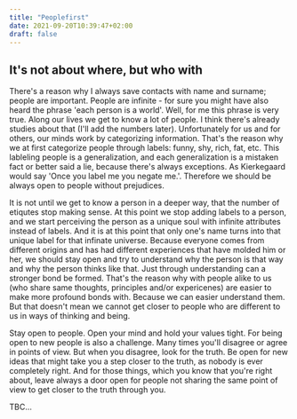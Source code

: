 ```yaml
---
title: "Peoplefirst"
date: 2021-09-20T10:39:47+02:00
draft: false
---
```


## It's not about where, but who with

There's a reason why I always save contacts with name and surname; people are important.
People are infinite - for sure you might have also heard the phrase 'each person is a world'. Well, for me this phrase is very true. 
Along our lives we get to know a lot of people. I think there's already studies about that (I'll add the numbers later). Unfortunately for us and for others, our minds work by categorizing information. That's the reason why we at first categorize people through labels: funny, shy, rich, fat, etc. This lableling people is a generalization, and each generalization is a mistaken fact or better said a lie, because there's always exceptions. As Kierkegaard would say 'Once you label me you negate me.'. Therefore we should be always open to people without prejudices. 

It is not until we get to know a person in a deeper way, that the number of etiqutes stop making sense. At this point we stop adding labels to a person, and we start perceiving the person as a unique soul with infinite attributes instead of labels. And it is at this point that only one's name turns into that unique label for that infinate universe.
Because everyone comes from different origins and has had different experiences that have molded him or her, we should stay open and try to understand why the person is that way and why the person thinks like that. Just through understanding can a stronger bond be formed. That's the reason why with people alike to us (who share same thoughts, principles and/or expericenes) are easier to make more profound bonds with. Because we can easier understand them. But that doesn't mean we cannot get closer to people who are different to us in ways of thinking and being.

Stay open to people. Open your mind and hold your values tight. For being open to new people is also a challenge. Many times you'll disagree or agree in points of view. But when you disagree, look for the truth. Be open for new ideas that might take you a step closer to the truth, as nobody is ever completely right. And for those things, which you know that you're right about, leave always a door open for people not sharing the same point of view to get closer to the truth through you.

TBC...